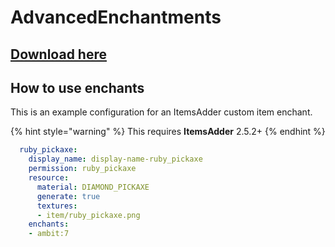 # AdvancedEnchantments

## [Download here](https://www.spigotmc.org/resources/43058/)

## How to use enchants

This is an example configuration for an ItemsAdder custom item enchant.

{% hint style="warning" %}
This requires **ItemsAdder** 2.5.2+
{% endhint %}

```yaml
  ruby_pickaxe:
    display_name: display-name-ruby_pickaxe
    permission: ruby_pickaxe
    resource:
      material: DIAMOND_PICKAXE
      generate: true
      textures:
      - item/ruby_pickaxe.png
    enchants:
    - ambit:7
```
